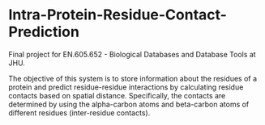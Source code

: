 # Intra-Protein-Residue-Contact-Prediction
Final project for EN.605.652 - Biological Databases and Database Tools at JHU.

The objective of this system is to store information about the residues of a protein and predict
residue-residue interactions by calculating residue contacts based on spatial distance.
Specifically, the contacts are determined by using the alpha-carbon atoms and beta-carbon
atoms of different residues (inter-residue contacts).
